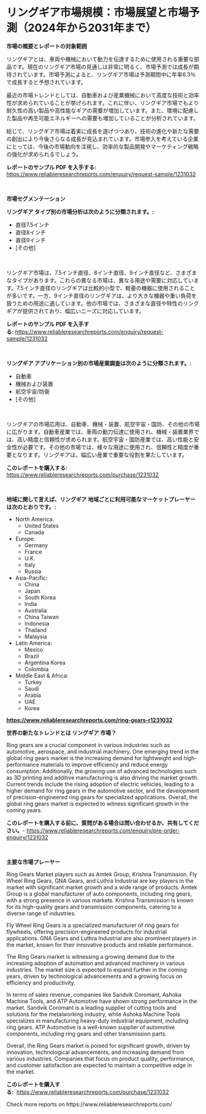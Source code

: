 <p><h1>リングギア市場規模：市場展望と市場予測（2024年から2031年まで）</h1></p><p><strong>市場の概要とレポートの対象範囲</strong></p>
<p><p>リングギアとは、車両や機械において動力を伝達するために使用される重要な部品です。現在のリングギア市場の見通しは非常に明るく、市場予測では成長が期待されています。市場予測によると、リングギア市場は予測期間中に年率6.3％で成長すると予想されています。</p><p>最近の市場トレンドとしては、自動車および産業機械において高度な技術と効率性が求められていることが挙げられます。これに伴い、リングギア市場でもより耐久性の高い製品や高性能なギアの需要が増加しています。また、環境に配慮した製品や再生可能エネルギーへの需要も増加していることが分析されています。</p><p>総じて、リングギア市場は着実に成長を遂げつつあり、技術の進化や新たな需要の創出により今後さらなる成長が見込まれています。市場参入を考えている企業にとっては、今後の市場動向を注視し、効率的な製品開発やマーケティング戦略の強化が求められるでしょう。</p></p>
<p><strong>レポートのサンプル PDF を入手する:</strong> <a href="https://www.reliableresearchreports.com/enquiry/request-sample/1231032">https://www.reliableresearchreports.com/enquiry/request-sample/1231032</a></p>
<p>&nbsp;</p>
<p><strong>市場セグメンテーション</strong></p>
<p><strong>リングギア タイプ別の市場分析は次のように分類されます。:</strong></p>
<p><ul><li>直径7.5インチ</li><li>直径8インチ</li><li>直径9インチ</li><li>[その他]</li></ul></p>
<p>&nbsp;</p>
<p><p>リングギア市場は、7.5インチ直径、8インチ直径、9インチ直径など、さまざまなタイプがあります。これらの異なる市場は、異なる用途や需要に対応しています。7.5インチ直径のリングギアは比較的小型で、軽量の機器に使用されることが多いです。一方、9インチ直径のリングギアは、より大きな機器や重い負荷を扱うための用途に適しています。他の市場では、さまざまな直径や特性のリングギアが提供されており、幅広いニーズに対応しています。</p></p>
<p><strong>レポートのサンプル PDF を入手する:</strong>&nbsp;<a href="https://www.reliableresearchreports.com/enquiry/request-sample/1231032">https://www.reliableresearchreports.com/enquiry/request-sample/1231032</a></p>
<p>&nbsp;</p>
<p><strong> リングギア アプリケーション別の市場産業調査は次のように分類されます。:</strong></p>
<p><ul><li>自動車</li><li>機械および装置</li><li>航空宇宙/防衛</li><li>[その他]</li></ul></p>
<p>&nbsp;</p>
<p><p>リングギアの市場応用は、自動車、機械・装置、航空宇宙・国防、その他の市場に広がります。自動車産業では、車両の動力伝達に使用され、機械・装置業界では、高い精度と信頼性が求められます。航空宇宙・国防産業では、高い性能と安全性が必要です。その他の市場では、様々な用途に使用され、信頼性と精度が重要となります。リングギアは、幅広い産業で重要な役割を果たしています。</p></p>
<p><strong>このレポートを購入する:</strong>&nbsp; <a href="https://www.reliableresearchreports.com/purchase/1231032">https://www.reliableresearchreports.com/purchase/1231032</a></p>
<p>&nbsp;</p>
<p><strong>地域に関して言えば、リングギア 地域ごとに利用可能なマーケットプレーヤーは次のとおりです。:</strong></p>
<p><ul>
    <li>
        North America:
        <ul>
            <li>United States</li>
            <li>Canada</li>
        </ul>
    </li>
    <li>
        Europe:
        <ul>
            <li>Germany</li>
            <li>France</li>
            <li>U.K.</li>
            <li>Italy</li>
            <li>Russia</li>
        </ul>
    </li>
    <li>
        Asia-Pacific:
        <ul>
            <li>China</li>
            <li>Japan</li>
            <li>South Korea</li>
            <li>India</li>
            <li>Australia</li>
            <li>China Taiwan</li>
            <li>Indonesia</li>
            <li>Thailand</li>
            <li>Malaysia</li>
        </ul>
    </li>
    <li>
        Latin America:
        <ul>
            <li>Mexico</li>
            <li>Brazil</li>
            <li>Argentina Korea</li>
            <li>Colombia</li>
        </ul>
    </li>
    <li>
        Middle East & Africa:
        <ul>
            <li>Turkey</li>
            <li>Saudi</li>
            <li>Arabia</li>
            <li>UAE</li>
            <li>Korea</li>
        </ul>
    </li>
    </ul></p>
<p><strong><a href="https://www.reliableresearchreports.com/ring-gears-r1231032">https://www.reliableresearchreports.com/ring-gears-r1231032</a></strong>&nbsp;</p>
<p><strong>世界の新たなトレンドとは リングギア 市場？</strong></p>
<p><p>Ring gears are a crucial component in various industries such as automotive, aerospace, and industrial machinery. One emerging trend in the global ring gears market is the increasing demand for lightweight and high-performance materials to improve efficiency and reduce energy consumption. Additionally, the growing use of advanced technologies such as 3D printing and additive manufacturing is also driving the market growth. Current trends include the rising adoption of electric vehicles, leading to a higher demand for ring gears in the automotive sector, and the development of precision-engineered ring gears for specialized applications. Overall, the global ring gears market is expected to witness significant growth in the coming years.</p></p>
<p><strong>このレポートを購入する前に、質問がある場合は問い合わせるか、共有してください。</strong>- <a href="https://www.reliableresearchreports.com/enquiry/pre-order-enquiry/1231032">https://www.reliableresearchreports.com/enquiry/pre-order-enquiry/1231032</a></p>
<p>&nbsp;</p>
<p><strong>主要な市場プレーヤー</strong></p>
<p><p>Ring Gears Market players such as Amtek Group, Krishna Transmission, Fly Wheel Ring Gears, GNA Gears, and Luthra Industrial are key players in the market with significant market growth and a wide range of products. Amtek Group is a global manufacturer of auto components, including ring gears, with a strong presence in various markets. Krishna Transmission is known for its high-quality gears and transmission components, catering to a diverse range of industries.</p><p>Fly Wheel Ring Gears is a specialized manufacturer of ring gears for flywheels, offering precision-engineered products for industrial applications. GNA Gears and Luthra Industrial are also prominent players in the market, known for their innovative products and reliable performance.</p><p>The Ring Gears market is witnessing a growing demand due to the increasing adoption of automation and advanced machinery in various industries. The market size is expected to expand further in the coming years, driven by technological advancements and a growing focus on efficiency and productivity.</p><p>In terms of sales revenue, companies like Sandvik Coromant, Ashoka Machine Tools, and ATP Automotive have shown strong performance in the market. Sandvik Coromant is a leading supplier of cutting tools and solutions for the metalworking industry, while Ashoka Machine Tools specializes in manufacturing heavy-duty industrial equipment, including ring gears. ATP Automotive is a well-known supplier of automotive components, including ring gears and other transmission parts.</p><p>Overall, the Ring Gears market is poised for significant growth, driven by innovation, technological advancements, and increasing demand from various industries. Companies that focus on product quality, performance, and customer satisfaction are expected to maintain a competitive edge in the market.</p></p>
<p><strong>このレポートを購入する:</strong>&nbsp;&nbsp;<a href="https://www.reliableresearchreports.com/purchase/1231032">https://www.reliableresearchreports.com/purchase/1231032</a></p>
<p>Check more reports on https://www.reliableresearchreports.com/</p>